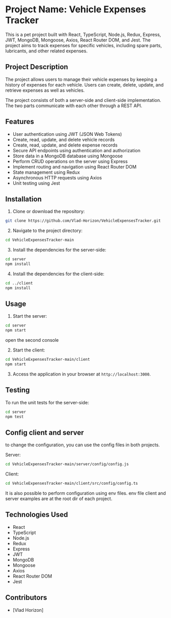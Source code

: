 # Project Name: Vehicle Expenses Tracker

This is a pet project built with React, TypeScript, Node.js, Redux, Express, JWT, MongoDB, Mongoose, Axios, React Router DOM, and Jest. The project aims to track expenses for specific vehicles, including spare parts, lubricants, and other related expenses.

## Project Description

The project allows users to manage their vehicle expenses by keeping a history of expenses for each vehicle. Users can create, delete, update, and retrieve expenses as well as vehicles.

The project consists of both a server-side and client-side implementation. The two parts communicate with each other through a REST API.

## Features

- User authentication using JWT (JSON Web Tokens)
- Create, read, update, and delete vehicle records
- Create, read, update, and delete expense records
- Secure API endpoints using authentication and authorization
- Store data in a MongoDB database using Mongoose
- Perform CRUD operations on the server using Express
- Implement routing and navigation using React Router DOM
- State management using Redux
- Asynchronous HTTP requests using Axios
- Unit testing using Jest

## Installation

1. Clone or download the repository:
```bash
git clone https://github.com/Vlad-Horizon/VehicleExpensesTracker.git
```

2. Navigate to the project directory:
```bash
cd VehicleExpensesTracker-main
```

3. Install the dependencies for the server-side:
```bash
cd server
npm install
```

4. Install the dependencies for the client-side:
```bash
cd ../client
npm install
```

## Usage

1. Start the server:
```bash
cd server
npm start
```

open the second console

2. Start the client:
```bash
cd VehicleExpensesTracker-main/client
npm start
```

3. Access the application in your browser at `http://localhost:3000`.

## Testing

To run the unit tests for the server-side:
```bash
cd server
npm test
```

## Config client and server

to change the configuration, you can use the config files in both projects.

Server: 
```bash
cd VehicleExpensesTracker-main/server/config/config.js
```

Client: 
```bash
cd VehicleExpensesTracker-main/client/src/config/config.ts
```

It is also possible to perform configuration using env files.
env file client and server examples are at the root dir of each project.

## Technologies Used

- React
- TypeScript
- Node.js
- Redux
- Express
- JWT
- MongoDB
- Mongoose
- Axios
- React Router DOM
- Jest

## Contributors

- [Vlad Horizon]
